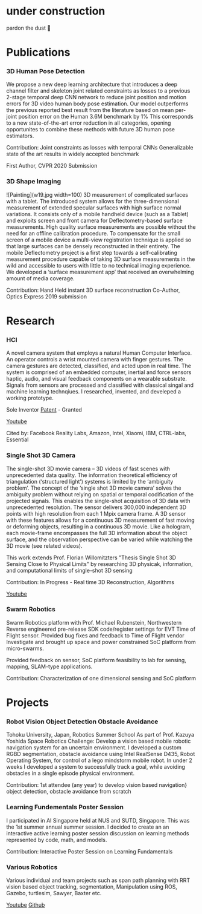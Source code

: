 # under construction 
pardon the dust 🐺

# Publications

### 3D Human Pose Detection
We propose a new deep learning architecture that introduces a deep channel filter 
and skeleton joint related constraints as losses to a previous 2-stage temporal 
deep CNN network to reduce joint position and motion errors for 3D 
video human body pose estimation. Our model outperforms the previous reported best 
result from the literature based on mean per-joint position error on the Human 3.6M 
benchmark by 1% This corresponds to a new state-of-the-art error reduction in all
categories, opening opportunites to combine these methods with future 3D human pose 
 estimators.

Contribution: Joint constraints as losses with temporal CNNs
Generalizable state of the art results in widely accepted benchmark

First Author, CVPR 2020 Submission

### 3D Shape Imaging
![Painting](w19.jpg width=100)
3D measurement of complicated surfaces with a tablet.
The introduced system allows for the three-dimensional measurement of extended 
specular surfaces with high surface normal variations. It consists only of a 
mobile handheld device (such as a Tablet) and exploits screen and front camera
for Deflectometry-based surface measurements. High quality surface measurements
are possible without the need for an offline calibration procedure. To compensate
for the small screen of a mobile device a multi-view registration technique is 
applied so that large surfaces can be densely reconstructed in their entirety. 
The mobile Deflectometry project is a first step towards a self-calibrating 
measurement procedure capable of taking 3D surface measurements in the wild 
and accessible to users with little to no technical imaging experience. 
We developed a ‘surface measurement app’ that received an overwhelming amount of
media coverage.

Contribution: Hand Held instant 3D surface reconstruction
Co-Author, Optics Express 2019 submission


# Research
### HCI
A novel camera system that employs a natural Human Computer Interface.
An operator controls a wrist mounted camera with finger gestures. 
The camera gestures are detected, classified, and acted upon in real time.
The system is comprised of an embedded computer, inertial and force sensors
haptic, audio, and visual feedback components on a wearable substrate. 
Signals from sensors are processed and classified with classical singal and machine
learning technqiues. 
I researched, invented, and develeped a working prototype. 

Sole Inventor [Patent](https://patents.google.com/patent/WO2015131157A1/en) - Granted

[Youtube](https://www.youtube.com/watch?v=2Af4aUWo0HI\&feature=youtu.be\&t=28)

Cited by: Facebook Reality Labs, Amazon, Intel, Xiaomi, IBM, CTRL-labs, Essential

### Single Shot 3D Camera
The single-shot 3D movie camera – 3D videos of fast scenes with unprecedented 
data quality. The information theoretical efficiency of triangulation 
(‘structured light’) systems is limited by the ‘ambiguity problem’. The 
concept of the ‘single shot 3D movie camera’ solves the ambiguity problem 
without relying on spatial or temporal codification of the projected signals.
This enables the single-shot acquisition of 3D data with unprecedented 
resolution. The sensor delivers 300,000 independent 3D points with high 
resolution from each 1 Mpix camera frame. A 3D sensor with these features 
allows for a continuous 3D measurement of fast moving or deforming objects, 
resulting in a continuous 3D movie. Like a hologram, each movie-frame 
encompasses the full 3D information about the object surface, and the observation
perspective can be varied while watching the 3D movie (see related videos).

This work extends Prof. Florian Willomitzters "Thesis Single Shot 3D 
Sensing Close to Physical Limits" by researching 3D physicak, information, 
and computational limits of single-shot 3D sensing

Contribution: In Progress - Real time 3D Reconstruction, Algorithms

[Youtube](https://www.youtube.com/watch?v=V6bOc3aBaHA)

### Swarm Robotics
Swarm Robotics platform with Prof. Michael Rubenstein, Northwestern
Reverse engineered pre-release SDK code/register settings for EVT Time of 
Flight sensor. Provided bug fixes and feedback to Time of Flight vendor 
Investigate and brought up space and power constrained SoC platform from micro-swarms. 

Provided feedback on sensor, SoC platform feasibility to lab for sensing, mapping, SLAM-type applications.

Contribution: Characterization of one dimensional sensing and SoC platform

# Projects

### Robot Vision Object Detection Obstacle Avoidance
Tohoku University, Japan, Robotics Summer School
As part of Prof. Kazuya Yoshida Space Robotics Challenge:
Develop a vision based mobile robotic navigation system for an uncertain environment.
I developed a custom RGBD segmentation, obstacle avoidance using Intel RealSense D435, 
Robot Operating System, for control of a lego mindstorm mobile robot.
In under 2 weeks I developed a system to successfully track a goal, while avoiding 
obstacles in a single episode physical environment.

Contribution: 1st attendee (any year) to develop vision based navigation}
object detection, obstacle avoidance from scratch

### Learning Fundementals Poster Session
I participated in AI Singapore held at NUS and SUTD, Singapore. This was the 1st 
summer annual summer session. I decided to create an an interactive active learning 
poster session discussion on learning methods represented by code, math, and models. 

Contribution: Interactive Poster Session on Learning Fundamentals

### Various Robotics
Various individual and team projects such as span path planning with RRT
vision based object tracking, segmentation,
Manipulation using ROS, Gazebo, turtlesim, Sawyer, Baxter etc.

[Youtube](https://www.youtube.com/watch?v=bqnysqX-sqw) [Github](https://github.com/mschlafly/baxterplaysyahtzee)
